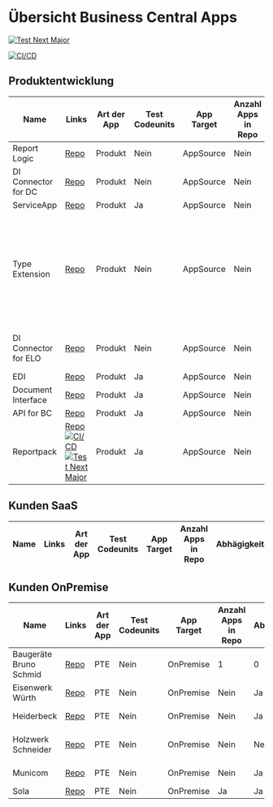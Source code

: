 # Übersicht Business Central Apps

[![ Test Next Major](https://github.com/abilitygmbh/36487-ABILITY-GMBH-ERP-ABILITY.Reportpack-ISV/actions/workflows/NextMajor.yaml/badge.svg)](https://github.com/abilitygmbh/36487-ABILITY-GMBH-ERP-ABILITY.Reportpack-ISV/actions/workflows/NextMajor.yaml)

[![ CI/CD](https://github.com/abilitygmbh/50578-G3-ERP-BC/actions/workflows/CICD.yaml/badge.svg)](https://github.com/abilitygmbh/50578-G3-ERP-BC/actions/workflows/CICD.yaml)

## Produktentwicklung

| Name                 | Links                                                                                                                                                                                                                                                                                                                                                                                                                                                                                                                                                                                          | Art der App | Test Codeunits | App Target | Anzahl Apps in Repo | Abhägigkeiten | Module                                                                                                                    | Sonstige Infos                      |
| -------------------- | ---------------------------------------------------------------------------------------------------------------------------------------------------------------------------------------------------------------------------------------------------------------------------------------------------------------------------------------------------------------------------------------------------------------------------------------------------------------------------------------------------------------------------------------------------------------------------------------------- | ----------- | -------------- | ---------- | ------------------- | ------------- | ------------------------------------------------------------------------------------------------------------------------- | ----------------------------------- |
| Report Logic         | [Repo](https://github.com/abilitygmbh/36487-ABILITY-GMBH-ERP-ABILITY.ReportLogic-ISV.git)                                                                                                                                                                                                                                                                                                                                                                                                                                                                                                      | Produkt     | Nein           | AppSource  | Nein                | Nein          |
| DI Connector for DC  | [Repo](https://github.com/abilitygmbh/36487-ABILITY-GMBH-ERP-BC-ISV-DI-Connector-for-Document-Capture.git)                                                                                                                                                                                                                                                                                                                                                                                                                                                                                     | Produkt     | Nein           | AppSource  | Nein                | Ja            | Continia Document                                                                                                         | Capture, ABILITY.Document Interface |
| ServiceApp           | [Repo](https://github.com/abilitygmbh/36487-ABILITY-GMBH-ERP-ISV-Ability-ServiceApp.git)                                                                                                                                                                                                                                                                                                                                                                                                                                                                                                       | Produkt     | Ja             | AppSource  | Nein                | Nein          |
| Type Extension       | [Repo](https://github.com/abilitygmbh/36487-ABILITY-GMBH-ERP-BC-ISV-TYPE-EXTENSION.git)                                                                                                                                                                                                                                                                                                                                                                                                                                                                                                        | Produkt     | Nein           | AppSource  | Nein                | Ja            | Continia Document Capture, ABILITY.Document Interface, ABILITY.DI Connector for Document Capture, ABILITY.Connect for ELO |
| DI Connector for ELO | [Repo](https://github.com/abilitygmbh/36487-ABILITY-GMBH-ERP-BC-ISV-DI-Connector-for-ELO.git)                                                                                                                                                                                                                                                                                                                                                                                                                                                                                                  | Produkt     | Nein           | AppSource  | Nein                | Ja            | ABILITY.Document Interface, ABILITY.Connect for ELO                                                                       |
| EDI                  | [Repo](https://github.com/abilitygmbh/36487-ABILITY-GMBH-ERP-ABILITY.EDI-ISV.git)                                                                                                                                                                                                                                                                                                                                                                                                                                                                                                              | Produkt     | Ja             | AppSource  | Nein                | Nein          |
| Document Interface   | [Repo](https://github.com/abilitygmbh/36487-ABILITY-GMBH-ERP-ISV-Ability-Document-Interface.git)                                                                                                                                                                                                                                                                                                                                                                                                                                                                                               | Produkt     | Ja             | AppSource  | Nein                | Nein          |
| API for BC           | [Repo](https://github.com/abilitygmbh/36487-ABILITY-GMBH-ERP-ABILITY.API-for-BC-ISV.git)                                                                                                                                                                                                                                                                                                                                                                                                                                                                                                       | Produkt     | Ja             | AppSource  | Nein                | Nein          |
| Reportpack           | [Repo](https://github.com/abilitygmbh/36487-ABILITY-GMBH-ERP-ABILITY.Reportpack-ISV.git)[![ CI/CD](https://github.com/abilitygmbh/36487-ABILITY-GMBH-ERP-ABILITY.Reportpack-ISV/actions/workflows/CICD.yaml/badge.svg)](https://github.com/abilitygmbh/36487-ABILITY-GMBH-ERP-ABILITY.Reportpack-ISV/actions/workflows/CICD.yaml)[![ Test Next Major](https://github.com/abilitygmbh/36487-ABILITY-GMBH-ERP-ABILITY.Reportpack-ISV/actions/workflows/NextMajor.yaml/badge.svg)](https://github.com/abilitygmbh/36487-ABILITY-GMBH-ERP-ABILITY.Reportpack-ISV/actions/workflows/NextMajor.yaml) | Produkt     | Ja             | AppSource  | Nein                | Ja            | ForNAV                                                                                                                    |

## Kunden SaaS

| Name | Links | Art der App | Test Codeunits | App Target | Anzahl Apps in Repo | Abhägigkeiten | Module | Sonstige Infos |
| ---- | ----- | ----------- | -------------- | ---------- | ------------------- | ------------- | ------ | -------------- |

## Kunden OnPremise

| Name                   | Links                                                                             | Art der App | Test Codeunits | App Target | Anzahl Apps in Repo | Abhägigkeiten | Module                     | Sonstige Infos      |
| ---------------------- | --------------------------------------------------------------------------------- | ----------- | -------------- | ---------- | ------------------- | ------------- | -------------------------- | ------------------- |
| Baugeräte Bruno Schmid | [Repo](https://github.com/abilitygmbh/57274-BAUGERAETE-BRUNO-SCHMID-ERP-BC15.git) | PTE         | Nein           | OnPremise  | 1                   | 0             |
| Eisenwerk Würth        | [Repo](https://github.com/abilitygmbh/57554-EISENWERK-WUERTH-GMBH-ERP-BC.git)     | PTE         | Nein           | OnPremise  | Nein                | Ja            |                            |
| Heiderbeck             | [Repo](https://github.com/abilitygmbh/57709-Heiderbeck-ERP-BC.git)                | PTE         | Nein           | OnPremise  | Nein                | Ja            | ABILITY.Document Interface |
| Holzwerk Schneider     | [Repo](https://github.com/abilitygmbh/57741-Holzwerk-Schneider-ERP-BC22.git)      | PTE         | Nein           | OnPremise  | Nein                | Nein          |                            | Kunden Azure DevOps |
| Municom                | [Repo](https://github.com/abilitygmbh/37298-MUNICOM-ERP-BC.git)                   | PTE         | Nein           | OnPremise  | Nein                | Ja            | ABILITY.Document Interface |
| Sola                   | [Repo](https://github.com/abilitygmbh/49992-SOLA-ERP-BC14-Sola-MainExtension.git) | PTE         | Nein           | OnPremise  | Ja                  | Ja            | Continia Opplus            | Bitbucket           |
